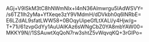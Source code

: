 AGj+V9lSkM3tC8hNWmNlx+l4nN36Almwrgu5IAdWSVY=
/s6TZ1Ih2yMa+YfXeqe3zY9VMdmH/dDVkbh0q6lNRbE=
E6LZdAL9sfatLWW58+0BOqyUipeGfLtXALl/y4Hjw/g=
T+71i/61zvpGdYy1AuUAIKAz6sWNgCbZ0YA8mbYAW00=
MKKY9N//1SSAuwtXqQoN7rw3shtZ5vWqvqKQ+3rGIPo=
